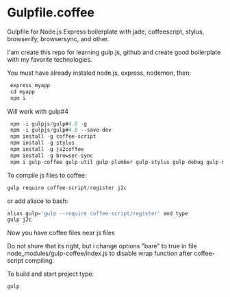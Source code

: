# Gulpfile.coffee
Gulpfile for Node.js Express boilerplate with jade, coffeescript, stylus, browserify, browsersync, and other. 

I'am create this repo for learning gulp.js, github and create good boilerplate with my favorite technologies.

You must have already instaled node.js, express, nodemon, then:
```javascript
 express myapp
 cd myapp
 npm i
```
Will work with gulp#4
```javascript
 npm -i gulpjs/gulp#4.0 -g
 npm -i gulpjs/gulp#4.0 --save-dev
 npm install -g coffee-script
 npm install -g stylus
 npm install -g js2coffee
 npm install -g browser-sync
 npm i gulp-coffee gulp-util gulp-plumber gulp-stylus gulp-debug gulp-nodemon gulp-js2coffee browser-sync --save-dev
```

To compile js files to coffee:
```javascript 
gulp require coffee-script/register j2c 
```
or add aliace to bash: 
```javascript
alias gulp='gulp --require coffee-script/register' and type
gulp j2c
```
Now you have coffee files near js files

Do not shure that its right, but i change options "bare" to true in file node_modules/gulp-coffee/index.js to disable wrap function after coffee-script compiling.

To build and start project type:
```javasccript
gulp
```

